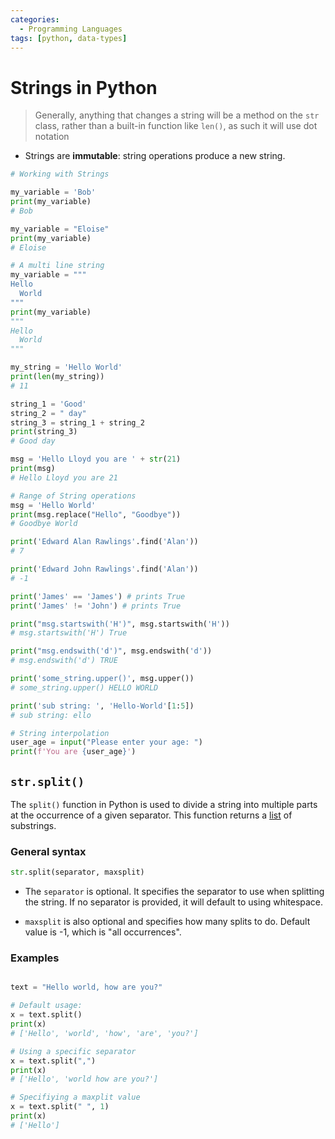 ```yaml
---
categories:
  - Programming Languages
tags: [python, data-types]
---
```


# Strings in Python

> Generally, anything that changes a string will be a method on the `str` class, rather than a built-in function like `len()`, as such it will use dot notation

- Strings are **immutable**: string operations produce a new string.

```python
# Working with Strings

my_variable = 'Bob'
print(my_variable)
# Bob

my_variable = "Eloise"
print(my_variable)
# Eloise

# A multi line string
my_variable = """
Hello
  World
"""
print(my_variable)
"""
Hello
  World
"""

my_string = 'Hello World'
print(len(my_string))
# 11

string_1 = 'Good'
string_2 = " day"
string_3 = string_1 + string_2
print(string_3)
# Good day

msg = 'Hello Lloyd you are ' + str(21)
print(msg)
# Hello Lloyd you are 21

# Range of String operations
msg = 'Hello World'
print(msg.replace("Hello", "Goodbye"))
# Goodbye World

print('Edward Alan Rawlings'.find('Alan'))
# 7

print('Edward John Rawlings'.find('Alan'))
# -1

print('James' == 'James') # prints True
print('James' != 'John') # prints True

print("msg.startswith('H')", msg.startswith('H'))
# msg.startswith('H') True

print("msg.endswith('d')", msg.endswith('d'))
# msg.endswith('d') TRUE

print('some_string.upper()', msg.upper())
# some_string.upper() HELLO WORLD

print('sub string: ', 'Hello-World'[1:5])
# sub string: ello

# String interpolation
user_age = input("Please enter your age: ")
print(f'You are {user_age}')
```

## `str.split()`

The `split()` function in Python is used to divide a string into multiple parts at the occurrence of a given separator. This function returns a [list](/Programming_Languages/Python/Syntax/Lists_in_Python.md) of substrings.

### General syntax

```py
str.split(separator, maxsplit)
```

- The `separator` is optional. It specifies the separator to use when splitting the string. If no separator is provided, it will default to using whitespace.

- `maxsplit` is also optional and specifies how many splits to do. Default value is -1, which is "all occurrences".

### Examples

```py

text = "Hello world, how are you?"

# Default usage:
x = text.split()
print(x)
# ['Hello', 'world', 'how', 'are', 'you?']

# Using a specific separator
x = text.split(",")
print(x)
# ['Hello', 'world how are you?']

# Specifiying a maxplit value
x = text.split(" ", 1)
print(x)
# ['Hello']
```
